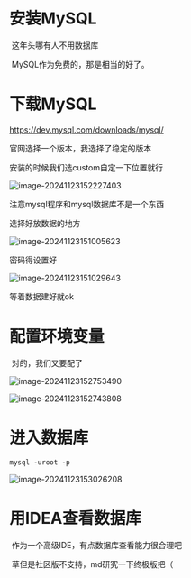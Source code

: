 # 安装MySQL

​	这年头哪有人不用数据库

​	MySQL作为免费的，那是相当的好了。

# 下载MySQL

https://dev.mysql.com/downloads/mysql/

官网选择一个版本，我选择了稳定的版本

安装的时候我们选custom自定一下位置就行

![image-20241123152227403](C:\Users\76497\AppData\Roaming\Typora\typora-user-images\image-20241123152227403.png)

注意mysql程序和mysql数据库不是一个东西



选择好放数据的地方

![image-20241123151005623](C:\Users\76497\AppData\Roaming\Typora\typora-user-images\image-20241123151005623.png)



密码得设置好

![image-20241123151029643](C:\Users\76497\AppData\Roaming\Typora\typora-user-images\image-20241123151029643.png)

等着数据建好就ok







# 配置环境变量

​	对的，我们又要配了



![image-20241123152753490](C:\Users\76497\AppData\Roaming\Typora\typora-user-images\image-20241123152753490.png)

![image-20241123152743808](C:\Users\76497\AppData\Roaming\Typora\typora-user-images\image-20241123152743808.png)

# 进入数据库

`mysql -uroot -p`

![image-20241123153026208](C:\Users\76497\AppData\Roaming\Typora\typora-user-images\image-20241123153026208.png)

# 用IDEA查看数据库

​	作为一个高级IDE，有点数据库查看能力很合理吧

​	草但是社区版不支持，md研究一下终极版把（

